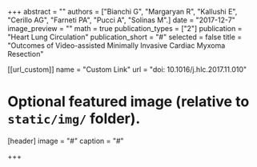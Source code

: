 +++
abstract = ""
authors = ["Bianchi G", "Margaryan R", "Kallushi E", "Cerillo AG", "Farneti PA", "Pucci A", "Solinas M".]
date = "2017-12-7"
image_preview = ""
math = true
publication_types = ["2"]
publication = "Heart Lung Circulation"
publication_short = "#"
selected = false
title = "Outcomes of Video-assisted Minimally Invasive Cardiac Myxoma Resection"


[[url_custom]]
name = "Custom Link"
url = "doi: 10.1016/j.hlc.2017.11.010"

# Optional featured image (relative to `static/img/` folder).
[header]
image = "#"
caption = "#"

+++